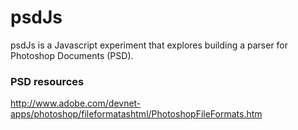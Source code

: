 # psdJs


psdJs is a Javascript experiment that explores building a parser for
Photoshop Documents (PSD).

### PSD resources

http://www.adobe.com/devnet-apps/photoshop/fileformatashtml/PhotoshopFileFormats.htm

